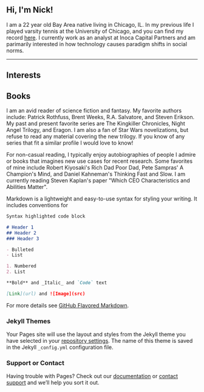 ## Hi, I'm Nick!

I am a 22 year old Bay Area native living in Chicago, IL. In my previous life I played varsity tennis at the University of Chicago, and you can find my record [here](https://athletics.uchicago.edu/sports/mten/2017-18/bios/chua_nicolas_49g3?view=bio). I currently work as an analyst at Inoca Capital Partners and am parimarily interested in how technology causes paradigm shifts in social norms. 

***
## Interests

## Books
I am an avid reader of science fiction and fantasy. My favorite authors include: Patrick Rothfuss, Brent Weeks, R.A. Salvatore, and Steven Erikson. My past and present favorite series are The Kingkiller Chronicles, Night Angel Trilogy, and Eragon. I am also a fan of Star Wars novelizations, but refuse to read any material covering the new trilogy. If you know of any series that fit a similar profile I would love to know!

For non-casual reading, I typically enjoy autobiographies of people I admire or books that imagines new use cases for recent research. Some favorites of mine include Robert Kiyosaki's Rich Dad Poor Dad, Pete Sampras' A Champion's Mind, and Daniel Kahneman's Thinking Fast and Slow. I am currently reading Steven Kaplan's paper "Which CEO Characteristics and Abilities Matter". 

Markdown is a lightweight and easy-to-use syntax for styling your writing. It includes conventions for

```markdown
Syntax highlighted code block

# Header 1
## Header 2
### Header 3

- Bulleted
- List

1. Numbered
2. List

**Bold** and _Italic_ and `Code` text

[Link](url) and ![Image](src)
```

For more details see [GitHub Flavored Markdown](https://guides.github.com/features/mastering-markdown/).

### Jekyll Themes

Your Pages site will use the layout and styles from the Jekyll theme you have selected in your [repository settings](https://github.com/nchua/nickchua/settings). The name of this theme is saved in the Jekyll `_config.yml` configuration file.

### Support or Contact

Having trouble with Pages? Check out our [documentation](https://help.github.com/categories/github-pages-basics/) or [contact support](https://github.com/contact) and we’ll help you sort it out.
